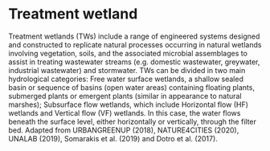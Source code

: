 # Treatment wetland
Treatment wetlands (TWs) include a range of engineered systems designed and constructed to replicate natural processes occurring in natural wetlands involving vegetation, soils, and the associated microbial assemblages to assist in treating wastewater streams (e.g. domestic wastewater, greywater, industrial wastewater) and stormwater. TWs can be divided in two main hydrological categories: Free water surface wetlands, a shallow sealed basin or sequence of basins (open water areas) containing floating plants, submerged plants or emergent plants (similar in appearance to natural marshes); Subsurface flow wetlands, which include Horizontal flow (HF) wetlands and Vertical flow (VF) wetlands. In this case, the water flows beneath the surface level, either horizontally or vertically, through the filter bed. Adapted from URBANGREENUP (2018), NATURE4CITIES (2020), UNALAB (2019), Somarakis et al. (2019) and Dotro et al. (2017). 
